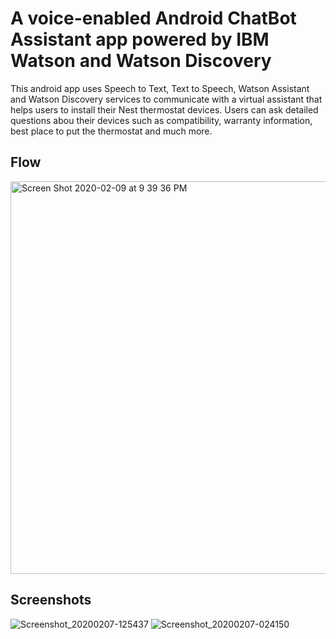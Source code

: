 # A voice-enabled Android ChatBot Assistant app powered by IBM Watson and Watson Discovery

This android app uses Speech to Text, Text to Speech, Watson Assistant and Watson Discovery services to communicate with a virtual assistant that helps users to install their Nest thermostat devices. Users can ask detailed questions abou their devices such as compatibility, warranty information, best place to put the thermostat and much more.

## Flow

<img width="628" alt="Screen Shot 2020-02-09 at 9 39 36 PM" src="https://user-images.githubusercontent.com/15332386/74107070-ce2cd680-4b85-11ea-8990-312caaa70391.png">


## Screenshots
![Screenshot_20200207-125437](https://user-images.githubusercontent.com/15332386/74103704-c52d0c80-4b67-11ea-80b7-3c386912b641.jpg)
![Screenshot_20200207-024150](https://user-images.githubusercontent.com/15332386/74103701-c3634900-4b67-11ea-8317-4f6747ab0e48.jpg)




